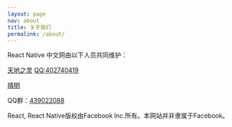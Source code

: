 ```yaml
---
layout: page
nav: about
title: 关于我们
permalink: /about/
---
```


React Native 中文网由以下人员共同维护：

[天地之灵](http://github.com/tdzl2003) [QQ:402740419](tencent://message/?uin=402740419&Site=react-native.cn&Menu=yes)

[晴明](http://github.com/sunnylqm)

QQ群：[439022088](http://shang.qq.com/wpa/qunwpa?idkey=d65b889fadd4cb3f6f131735737ef9b523a4fd4f915373a27dac24a13b950e80)

React, React Native版权由Facebook Inc.所有。本网站并非隶属于Facebook。
